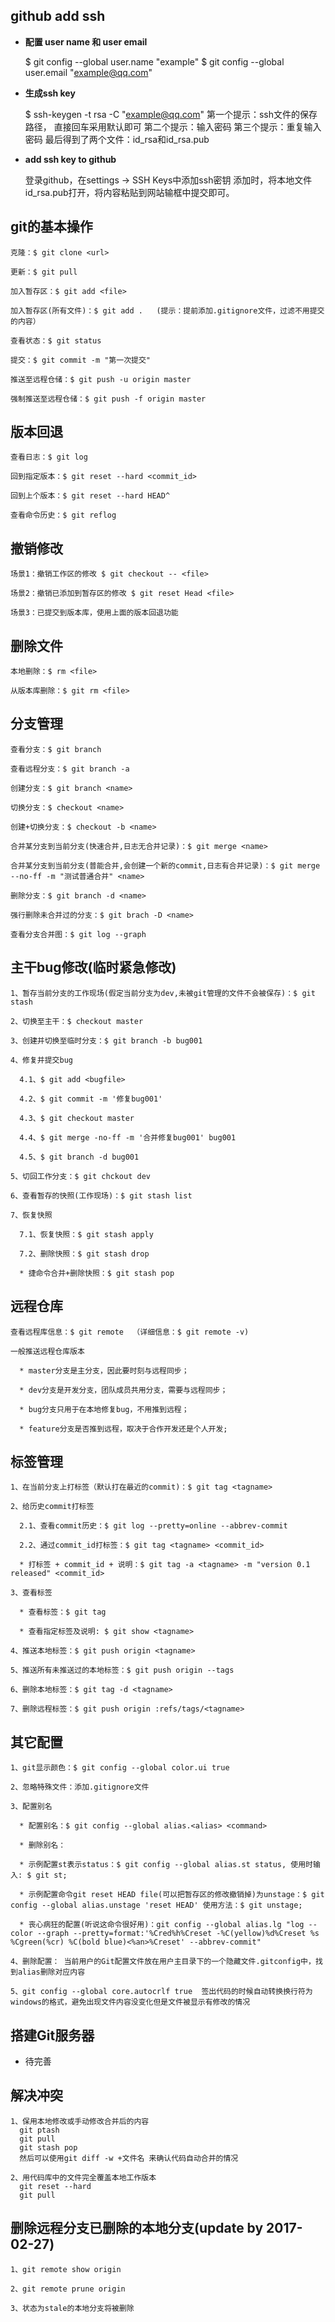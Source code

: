 ## github add ssh
  
* __配置 user name 和 user email__

  $ git config --global user.name "example"
  $ git config --global user.email "example@qq.com"

* __生成ssh key__

  $ ssh-keygen -t rsa -C "example@qq.com"
  第一个提示：ssh文件的保存路径， 直接回车采用默认即可
  第二个提示：输入密码
  第三个提示：重复输入密码
  最后得到了两个文件：id_rsa和id_rsa.pub
  
* __add ssh key to github__

  登录github，在settings -> SSH Keys中添加ssh密钥
  添加时，将本地文件id_rsa.pub打开，将内容粘贴到网站输框中提交即可。
  
  
## git的基本操作
    
    克隆：$ git clone <url>
  
    更新：$ git pull

    加入暂存区：$ git add <file>
  
    加入暂存区(所有文件)：$ git add .   (提示：提前添加.gitignore文件，过滤不用提交的内容）
  
    查看状态：$ git status
  
    提交：$ git commit -m "第一次提交"
  
    推送至远程仓储：$ git push -u origin master
    
    强制推送至远程仓储：$ git push -f origin master

## 版本回退

    查看日志：$ git log

    回到指定版本：$ git reset --hard <commit_id>

    回到上个版本：$ git reset --hard HEAD^

    查看命令历史：$ git reflog

## 撤销修改

    场景1：撤销工作区的修改 $ git checkout -- <file>

    场景2：撤销已添加到暂存区的修改 $ git reset Head <file>

    场景3：已提交到版本库，使用上面的版本回退功能

## 删除文件

    本地删除：$ rm <file>

    从版本库删除：$ git rm <file>

## 分支管理

    查看分支：$ git branch
    
    查看远程分支：$ git branch -a

    创建分支：$ git branch <name>

    切换分支：$ checkout <name>

    创建+切换分支：$ checkout -b <name>

    合并某分支到当前分支(快速合并,日志无合并记录)：$ git merge <name>

    合并某分支到当前分支(普能合并,会创建一个新的commit,日志有合并记录)：$ git merge --no-ff -m "测试普通合并" <name>

    删除分支：$ git branch -d <name>

    强行删除未合并过的分支：$ git brach -D <name>

    查看分支合并图：$ git log --graph

## 主干bug修改(临时紧急修改)
  
    1、暂存当前分支的工作现场(假定当前分支为dev,未被git管理的文件不会被保存)：$ git stash

    2、切换至主干：$ checkout master

    3、创建并切换至临时分支：$ git branch -b bug001

    4、修复并提交bug

      4.1、$ git add <bugfile>

      4.2、$ git commit -m '修复bug001'

      4.3、$ git checkout master

      4.4、$ git merge -no-ff -m '合并修复bug001' bug001

      4.5、$ git branch -d bug001

    5、切回工作分支：$ git chckout dev

    6、查看暂存的快照(工作现场)：$ git stash list

    7、恢复快照

      7.1、恢复快照：$ git stash apply

      7.2、删除快照：$ git stash drop

      * 捷命令合并+删除快照：$ git stash pop

## 远程仓库
  
    查看远程库信息：$ git remote  （详细信息：$ git remote -v)

    一般推送远程仓库版本

      * master分支是主分支，因此要时刻与远程同步；

      * dev分支是开发分支，团队成员共用分支，需要与远程同步；

      * bug分支只用于在本地修复bug，不用推到远程；

      * feature分支是否推到远程，取决于合作开发还是个人开发;

## 标签管理

    1、在当前分支上打标签（默认打在最近的commit)：$ git tag <tagname>

    2、给历史commit打标签

      2.1、查看commit历史：$ git log --pretty=online --abbrev-commit

      2.2、通过commit_id打标签：$ git tag <tagname> <commit_id>

      * 打标签 + commit_id + 说明：$ git tag -a <tagname> -m "version 0.1 released" <commit_id>

    3、查看标签

      * 查看标签：$ git tag

      * 查看指定标签及说明: $ git show <tagname>

    4、推送本地标签：$ git push origin <tagname>

    5、推送所有未推送过的本地标签：$ git push origin --tags

    6、删除本地标签：$ git tag -d <tagname>

    7、删除远程标签：$ git push origin :refs/tags/<tagname>


## 其它配置

    1、git显示颜色：$ git config --global color.ui true

    2、忽略特殊文件：添加.gitignore文件

    3、配置别名

      * 配置别名：$ git config --global alias.<alias> <command>

      * 删除别名：

      * 示例配置st表示status：$ git config --global alias.st status, 使用时输入: $ git st;

      * 示例配置命令git reset HEAD file(可以把暂存区的修改撤销掉)为unstage：$ git config --global alias.unstage 'reset HEAD' 使用方法：$ git unstage;

      * 丧心病狂的配置(听说这命令很好用)：git config --global alias.lg "log --color --graph --pretty=format:'%Cred%h%Creset -%C(yellow)%d%Creset %s %Cgreen(%cr) %C(bold blue)<%an>%Creset' --abbrev-commit"

    4、删除配置： 当前用户的Git配置文件放在用户主目录下的一个隐藏文件.gitconfig中，找到alias删除对应内容
    
    5、git config --global core.autocrlf true  签出代码的时候自动转换换行符为windows的格式，避免出现文件内容没变化但是文件被显示有修改的情况

## 搭建Git服务器

  * 待完善

## 解决冲突

    1、保用本地修改或手动修改合并后的内容
      git ptash
      git pull
      git stash pop
      然后可以使用git diff -w +文件名 来确认代码自动合并的情况
    
    2、用代码库中的文件完全覆盖本地工作版本
      git reset --hard
      git pull
      
 ## 删除远程分支已删除的本地分支(update by 2017-02-27)
   
    1、git remote show origin
    
    2、git remote prune origin
    
    3、状态为stale的本地分支将被删除
      
